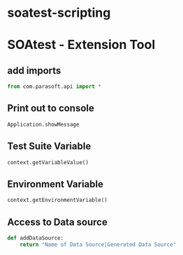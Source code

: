 # soatest-scripting

# SOAtest - Extension Tool

## add imports 
```python
from com.parasoft.api import *
```



## Print out to console
```python
Application.showMessage
```

## Test Suite Variable
```python
context.getVariableValue()
```


## Environment Variable
```python
context.getEnvironmentVariable()
```


## Access to Data source 
```python
def addDataSource:
	return "Name of Data Source|Generated Data Source"
```


